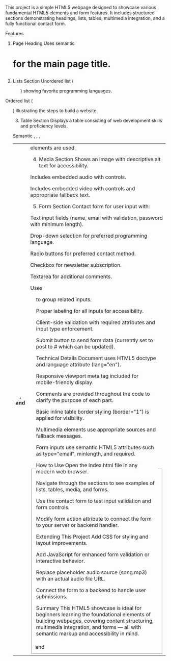 This project is a simple HTML5 webpage designed to showcase various fundamental HTML5 elements and form features. It includes structured sections demonstrating headings, lists, tables, multimedia integration, and a fully functional contact form.

Features
1. Page Heading
Uses semantic <h1> for the main page title.

2. Lists Section
Unordered list (<ul>) showing favorite programming languages.

Ordered list (<ol>) illustrating the steps to build a website.

3. Table Section
Displays a table consisting of web development skills and proficiency levels.

Semantic <table>, <thead>, <tbody>, <th>, and <td> elements are used.

4. Media Section
Shows an image with descriptive alt text for accessibility.

Includes embedded audio with controls.

Includes embedded video with controls and appropriate fallback text.

5. Form Section
Contact form for user input with:

Text input fields (name, email with validation, password with minimum length).

Drop-down selection for preferred programming language.

Radio buttons for preferred contact method.

Checkbox for newsletter subscription.

Textarea for additional comments.

Uses <fieldset> and <legend> to group related inputs.

Proper labeling for all inputs for accessibility.

Client-side validation with required attributes and input type enforcement.

Submit button to send form data (currently set to post to # which can be updated).

Technical Details
Document uses HTML5 doctype and language attribute (lang="en").

Responsive viewport meta tag included for mobile-friendly display.

Comments are provided throughout the code to clarify the purpose of each part.

Basic inline table border styling (border="1") is applied for visibility.

Multimedia elements use appropriate sources and fallback messages.

Form inputs use semantic HTML5 attributes such as type="email", minlength, and required.

How to Use
Open the index.html file in any modern web browser.

Navigate through the sections to see examples of lists, tables, media, and forms.

Use the contact form to test input validation and form controls.

Modify form action attribute to connect the form to your server or backend handler.

Extending This Project
Add CSS for styling and layout improvements.

Add JavaScript for enhanced form validation or interactive behavior.

Replace placeholder audio source (song.mp3) with an actual audio file URL.

Connect the form to a backend to handle user submissions.

Summary
This HTML5 showcase is ideal for beginners learning the foundational elements of building webpages, covering content structuring, multimedia integration, and forms — all with semantic markup and accessibility in mind.
